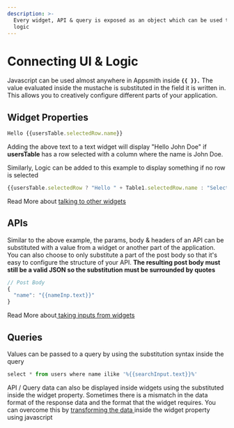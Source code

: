 ```yaml
---
description: >-
  Every widget, API & query is exposed as an object which can be used to write
  logic
---
```


# Connecting UI & Logic

Javascript can be used almost anywhere in Appsmith inside **`{{ }}.`** The value evaluated inside the mustache is substituted in the field it is written in. This allows you to creatively configure different parts of your application.

## Widget Properties

```javascript
Hello {{usersTable.selectedRow.name}}
```

Adding the above text to a text widget will display "Hello John Doe" if **usersTable** has a row selected with a column where the name is John Doe.

Similarly, Logic can be added to this example to display something if no row is selected

```javascript
{{usersTable.selectedRow ? "Hello " + Table1.selectedRow.name : "Select a user" }}
```

Read More about [talking to other widgets](../building-the-ui/talking-to-other-widgets.md)

## APIs

Similar to the above example, the params, body & headers of an API can be substituted with a value from a widget or another part of the application. You can also choose to only substitute a part of the post body so that it's easy to configure the structure of your API. **The resulting post body must still be a valid JSON so the substitution must be surrounded by quotes**

```javascript
// Post Body
{
  "name": "{{nameInp.text}}"
}
```

Read More about[ taking inputs from widgets](../apis/taking-inputs-from-widgets.md)

## Queries

Values can be passed to a query by using the substitution syntax inside the query

```javascript
select * from users where name ilike '%{{searchInput.text}}%'
```

API / Query data can also be displayed inside widgets using the substituted inside the widget property. Sometimes there is a mismatch in the data format of the response data and the format that the widget requires. You can overcome this by [transforming the data ](../building-the-ui/displaying-api-data.md#transforming-api-query-data)inside the widget property using javascript

